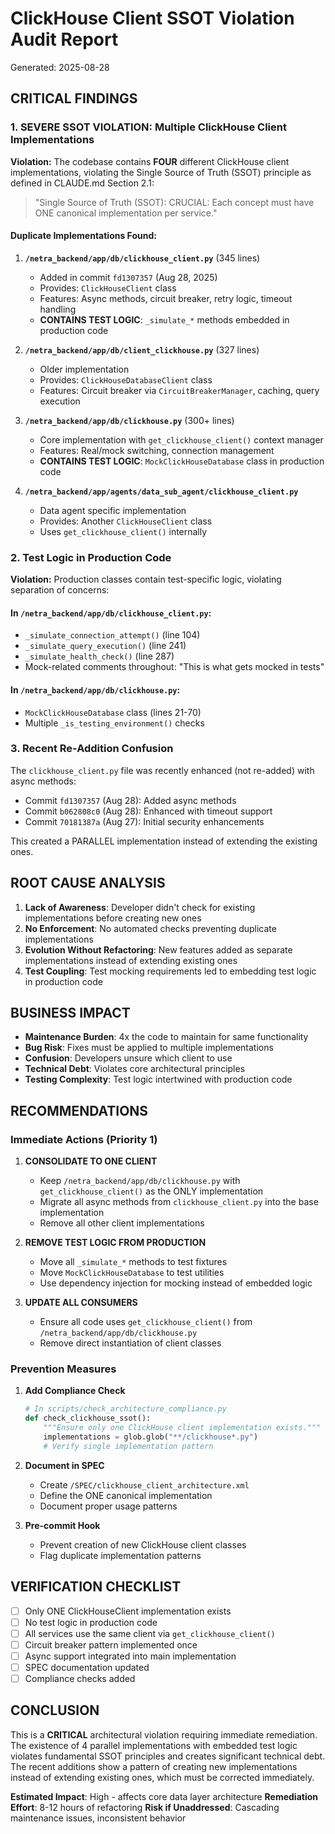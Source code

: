 # ClickHouse Client SSOT Violation Audit Report
Generated: 2025-08-28

## CRITICAL FINDINGS

### 1. SEVERE SSOT VIOLATION: Multiple ClickHouse Client Implementations

**Violation:** The codebase contains **FOUR** different ClickHouse client implementations, violating the Single Source of Truth (SSOT) principle as defined in CLAUDE.md Section 2.1:

> "Single Source of Truth (SSOT): CRUCIAL: Each concept must have ONE canonical implementation per service."

#### Duplicate Implementations Found:

1. **`/netra_backend/app/db/clickhouse_client.py`** (345 lines)
   - Added in commit `fd1307357` (Aug 28, 2025)
   - Provides: `ClickHouseClient` class
   - Features: Async methods, circuit breaker, retry logic, timeout handling
   - **CONTAINS TEST LOGIC**: `_simulate_*` methods embedded in production code

2. **`/netra_backend/app/db/client_clickhouse.py`** (327 lines)
   - Older implementation
   - Provides: `ClickHouseDatabaseClient` class
   - Features: Circuit breaker via `CircuitBreakerManager`, caching, query execution

3. **`/netra_backend/app/db/clickhouse.py`** (300+ lines)
   - Core implementation with `get_clickhouse_client()` context manager
   - Features: Real/mock switching, connection management
   - **CONTAINS TEST LOGIC**: `MockClickHouseDatabase` class in production code

4. **`/netra_backend/app/agents/data_sub_agent/clickhouse_client.py`**
   - Data agent specific implementation
   - Provides: Another `ClickHouseClient` class
   - Uses `get_clickhouse_client()` internally

### 2. Test Logic in Production Code

**Violation:** Production classes contain test-specific logic, violating separation of concerns:

#### In `/netra_backend/app/db/clickhouse_client.py`:
- `_simulate_connection_attempt()` (line 104)
- `_simulate_query_execution()` (line 241)  
- `_simulate_health_check()` (line 287)
- Mock-related comments throughout: "This is what gets mocked in tests"

#### In `/netra_backend/app/db/clickhouse.py`:
- `MockClickHouseDatabase` class (lines 21-70)
- Multiple `_is_testing_environment()` checks

### 3. Recent Re-Addition Confusion

The `clickhouse_client.py` file was recently enhanced (not re-added) with async methods:
- Commit `fd1307357` (Aug 28): Added async methods
- Commit `b062808c0` (Aug 28): Enhanced with timeout support
- Commit `70181387a` (Aug 27): Initial security enhancements

This created a PARALLEL implementation instead of extending the existing ones.

## ROOT CAUSE ANALYSIS

1. **Lack of Awareness**: Developer didn't check for existing implementations before creating new ones
2. **No Enforcement**: No automated checks preventing duplicate implementations
3. **Evolution Without Refactoring**: New features added as separate implementations instead of extending existing ones
4. **Test Coupling**: Test mocking requirements led to embedding test logic in production code

## BUSINESS IMPACT

- **Maintenance Burden**: 4x the code to maintain for same functionality
- **Bug Risk**: Fixes must be applied to multiple implementations
- **Confusion**: Developers unsure which client to use
- **Technical Debt**: Violates core architectural principles
- **Testing Complexity**: Test logic intertwined with production code

## RECOMMENDATIONS

### Immediate Actions (Priority 1)

1. **CONSOLIDATE TO ONE CLIENT**
   - Keep `/netra_backend/app/db/clickhouse.py` with `get_clickhouse_client()` as the ONLY implementation
   - Migrate all async methods from `clickhouse_client.py` into the base implementation
   - Remove all other client implementations

2. **REMOVE TEST LOGIC FROM PRODUCTION**
   - Move all `_simulate_*` methods to test fixtures
   - Move `MockClickHouseDatabase` to test utilities
   - Use dependency injection for mocking instead of embedded logic

3. **UPDATE ALL CONSUMERS**
   - Ensure all code uses `get_clickhouse_client()` from `/netra_backend/app/db/clickhouse.py`
   - Remove direct instantiation of client classes

### Prevention Measures

1. **Add Compliance Check**
   ```python
   # In scripts/check_architecture_compliance.py
   def check_clickhouse_ssot():
       """Ensure only one ClickHouse client implementation exists."""
       implementations = glob.glob("**/clickhouse*.py")
       # Verify single implementation pattern
   ```

2. **Document in SPEC**
   - Create `/SPEC/clickhouse_client_architecture.xml`
   - Define the ONE canonical implementation
   - Document proper usage patterns

3. **Pre-commit Hook**
   - Prevent creation of new ClickHouse client classes
   - Flag duplicate implementation patterns

## VERIFICATION CHECKLIST

- [ ] Only ONE ClickHouseClient implementation exists
- [ ] No test logic in production code
- [ ] All services use the same client via `get_clickhouse_client()`
- [ ] Circuit breaker pattern implemented once
- [ ] Async support integrated into main implementation
- [ ] SPEC documentation updated
- [ ] Compliance checks added

## CONCLUSION

This is a **CRITICAL** architectural violation requiring immediate remediation. The existence of 4 parallel implementations with embedded test logic violates fundamental SSOT principles and creates significant technical debt. The recent additions show a pattern of creating new implementations instead of extending existing ones, which must be corrected immediately.

**Estimated Impact**: High - affects core data layer architecture
**Remediation Effort**: 8-12 hours of refactoring
**Risk if Unaddressed**: Cascading maintenance issues, inconsistent behavior